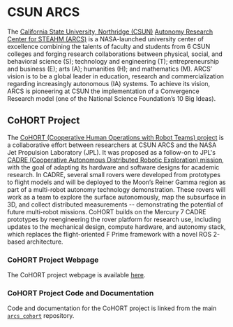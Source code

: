 # CSUN ARCS

The [California State University, Northridge (CSUN)](https://www.csun.edu) [Autonomy Research Center for STEAHM (ARCS)](https://arcs.center) is a NASA-launched university center of excellence combining the talents of faculty and students from 6 CSUN colleges and forging research collaborations between physical, social, and behavioral science (S); technology and engineering (T); entrepreneurship and business (E); arts (A); humanities (H); and mathematics (M). ARCS’ vision is to be a global leader in education, research and commercialization regarding increasingly autonomous (IA) systems. To achieve its vision, ARCS is pioneering at CSUN the implementation of a Convergence Research model (one of the National Science Foundation’s 10 Big Ideas).

## CoHORT Project

The [CoHORT (Cooperative Human Operations with Robot Teams) project](https://arcs.center/cohort-cooperative-human-operations-with-robot-teams/) is a collaborative effort between researchers at CSUN ARCS and the NASA Jet Propulsion Laboratory (JPL). It was proposed as a follow-on to JPL's [CADRE (Cooperative Autonomous Distributed Robotic Exploration) mission](https://www.jpl.nasa.gov/missions/cadre/), with the goal of adapting its hardware and software designs for academic research. In CADRE, several small rovers were developed from prototypes to flight models and will be deployed to the Moon’s Reiner Gamma region as part of a multi-robot autonomy technology demonstration. These rovers will work as a team to explore the surface autonomously, map the subsurface in 3D, and collect distributed measurements -- demonstrating the potential of future multi-robot missions. CoHORT builds on the Mercury 7 CADRE prototypes by reengineering the rover platform for research use, including updates to the mechanical design, compute hardware, and autonomy stack, which replaces the flight-oriented F Prime framework with a novel ROS 2-based architecture.

### CoHORT Project Webpage

The CoHORT project webpage is available [here](https://csun-arcs.github.io/arcs_cohort/).

### CoHORT Project Code and Documentation

Code and documentation for the CoHORT project is linked from the main [`arcs_cohort`](https://github.com/csun-arcs/arcs_cohort) repository.

<!--

**Here are some ideas to get you started:**

🙋‍♀️ A short introduction - what is your organization all about?
🌈 Contribution guidelines - how can the community get involved?
👩‍💻 Useful resources - where can the community find your docs? Is there anything else the community should know?
🍿 Fun facts - what does your team eat for breakfast?
🧙 Remember, you can do mighty things with the power of [Markdown](https://docs.github.com/github/writing-on-github/getting-started-with-writing-and-formatting-on-github/basic-writing-and-formatting-syntax)
-->
